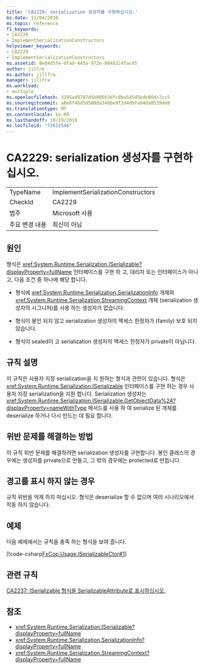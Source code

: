 ```yaml
---
title: 'CA2229: serialization 생성자를 구현하십시오.'
ms.date: 11/04/2016
ms.topic: reference
f1_keywords:
- CA2229
- ImplementSerializationConstructors
helpviewer_keywords:
- CA2229
- ImplementSerializationConstructors
ms.assetid: 8e04d5fe-dfad-445a-972e-0648324fac45
author: jillre
ms.author: jillfra
manager: jillfra
ms.workload:
- multiple
ms.openlocfilehash: 3395ad9787d5b00563dfc8ba545d5ede80dc7cc5
ms.sourcegitcommit: a8e8f4bd5d508da34bbe9f2d4d9fa94da0539de0
ms.translationtype: MT
ms.contentlocale: ko-KR
ms.lasthandoff: 10/19/2019
ms.locfileid: "72611546"
---
```

# <a name="ca2229-implement-serialization-constructors"></a>CA2229: serialization 생성자를 구현하십시오.

|||
|-|-|
|TypeName|ImplementSerializationConstructors|
|CheckId|CA2229|
|범주|Microsoft 사용|
|주요 변경 내용|최신이 아님|

## <a name="cause"></a>원인
형식은 <xref:System.Runtime.Serialization.ISerializable?displayProperty=fullName> 인터페이스를 구현 하 고, 대리자 또는 인터페이스가 아니고, 다음 조건 중 하나에 해당 합니다.

- 형식에 <xref:System.Runtime.Serialization.SerializationInfo> 개체와 <xref:System.Runtime.Serialization.StreamingContext> 개체 (serialization 생성자의 시그니처)를 사용 하는 생성자가 없습니다.

- 형식이 봉인 되지 않고 serialization 생성자의 액세스 한정자가 (family) 보호 되지 않습니다.

- 형식이 sealed이 고 serialization 생성자의 액세스 한정자가 private이 아닙니다.

## <a name="rule-description"></a>규칙 설명

이 규칙은 사용자 지정 serialization을 지 원하는 형식과 관련이 있습니다. 형식은 <xref:System.Runtime.Serialization.ISerializable> 인터페이스를 구현 하는 경우 사용자 지정 serialization을 지원 합니다. Serialization 생성자는 <xref:System.Runtime.Serialization.ISerializable.GetObjectData%2A?displayProperty=nameWithType> 메서드를 사용 하 여 serialize 된 개체를 deserialize 하거나 다시 만드는 데 필요 합니다.

## <a name="how-to-fix-violations"></a>위반 문제를 해결하는 방법

이 규칙 위반 문제를 해결하려면 serialization 생성자를 구현합니다. 봉인 클래스의 경우에는 생성자를 private으로 만들고, 그 밖의 경우에는 protected로 만듭니다.

## <a name="when-to-suppress-warnings"></a>경고를 표시 하지 않는 경우

규칙 위반을 억제 하지 마십시오. 형식은 deserialize 할 수 없으며 여러 시나리오에서 작동 하지 않습니다.

## <a name="example"></a>예제

다음 예제에서는 규칙을 충족 하는 형식을 보여 줍니다.

[!code-csharp[FxCop.Usage.ISerializableCtor#1](../code-quality/codesnippet/CSharp/ca2229-implement-serialization-constructors_1.cs)]

## <a name="related-rules"></a>관련 규칙

[CA2237: ISerializable 형식을 SerializableAttribute로 표시하십시오.](../code-quality/ca2237.md)

## <a name="see-also"></a>참조

- <xref:System.Runtime.Serialization.ISerializable?displayProperty=fullName>
- <xref:System.Runtime.Serialization.SerializationInfo?displayProperty=fullName>
- <xref:System.Runtime.Serialization.StreamingContext?displayProperty=fullName>
